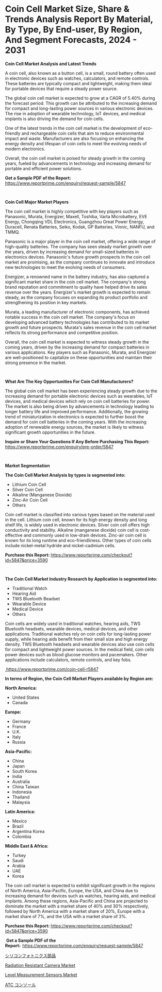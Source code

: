<p><h1>Coin Cell Market Size, Share & Trends Analysis Report By Material, By Type, By End-user, By Region, And Segment Forecasts, 2024 - 2031</h1></p><p><strong>Coin Cell Market Analysis and Latest Trends</strong></p>
<p><p>A coin cell, also known as a button cell, is a small, round battery often used in electronic devices such as watches, calculators, and remote controls. These batteries are typically compact and lightweight, making them ideal for portable devices that require a steady power source.</p><p>The global coin cell market is expected to grow at a CAGR of 5.40% during the forecast period. This growth can be attributed to the increasing demand for compact and long-lasting power sources in various electronic devices. The rise in adoption of wearable technology, IoT devices, and medical implants is also driving the demand for coin cells.</p><p>One of the latest trends in the coin cell market is the development of eco-friendly and rechargeable coin cells that aim to reduce environmental impact and waste. Manufacturers are also focusing on enhancing the energy density and lifespan of coin cells to meet the evolving needs of modern electronics.</p><p>Overall, the coin cell market is poised for steady growth in the coming years, fueled by advancements in technology and increasing demand for portable and efficient power solutions.</p></p>
<p><strong>Get a Sample PDF of the Report:&nbsp;</strong> <a href="https://www.reportprime.com/enquiry/request-sample/5847">https://www.reportprime.com/enquiry/request-sample/5847</a></p>
<p>&nbsp;</p>
<p><strong>Coin Cell Major Market Players</strong></p>
<p><p>The coin cell market is highly competitive with key players such as Panasonic, Murata, Energizer, Maxell, Toshiba, Varta Microbattery, EVE Energy, Chongqing VDL Electronics, Guangzhou Great Power Energy, Duracell, Renata Batteries, Seiko, Kodak, GP Batteries, Vinnic, NANFU, and TMMQ. </p><p>Panasonic is a major player in the coin cell market, offering a wide range of high-quality batteries. The company has seen steady market growth over the years, driven by increasing demand for small-sized batteries in electronics devices. Panasonic's future growth prospects in the coin cell market are promising, as the company continues to innovate and introduce new technologies to meet the evolving needs of consumers.</p><p>Energizer, a renowned name in the battery industry, has also captured a significant market share in the coin cell market. The company's strong brand reputation and commitment to quality have helped drive its sales revenue over the years. Energizer's market growth is expected to remain steady, as the company focuses on expanding its product portfolio and strengthening its position in key markets.</p><p>Murata, a leading manufacturer of electronic components, has achieved notable success in the coin cell market. The company's focus on developing advanced battery technologies has contributed to its market growth and future prospects. Murata's sales revenue in the coin cell market reflects its strong performance and competitive position.</p><p>Overall, the coin cell market is expected to witness steady growth in the coming years, driven by the increasing demand for compact batteries in various applications. Key players such as Panasonic, Murata, and Energizer are well-positioned to capitalize on these opportunities and maintain their strong presence in the market.</p></p>
<p>&nbsp;</p>
<p><strong>What Are The Key Opportunities For Coin Cell Manufacturers?</strong></p>
<p><p>The global coin cell market has been experiencing steady growth due to the increasing demand for portable electronic devices such as wearables, IoT devices, and medical devices which rely on coin cell batteries for power. The market is also being driven by advancements in technology leading to longer battery life and improved performance. Additionally, the growing trend of miniaturization in electronics is expected to further boost the demand for coin cell batteries in the coming years. With the increasing adoption of renewable energy sources, the market is likely to witness significant growth opportunities in the future.</p></p>
<p><strong>Inquire or Share Your Questions If Any Before Purchasing This Report:</strong> <a href="https://www.reportprime.com/enquiry/pre-order/5847">https://www.reportprime.com/enquiry/pre-order/5847</a></p>
<p>&nbsp;</p>
<p><strong>Market Segmentation</strong></p>
<p><strong>The Coin Cell Market Analysis by types is segmented into:</strong></p>
<p><ul><li>Lithium Coin Cell</li><li>Silver Coin Cell</li><li>Alkaline (Manganese Dioxide)</li><li>Zinc-Air Coin Cell</li><li>Others</li></ul></p>
<p><p>Coin cell market is classified into various types based on the material used in the cell. Lithium coin cell, known for its high energy density and long shelf life, is widely used in electronic devices. Silver coin cell offers high conductivity and stability. Alkaline (manganese dioxide) coin cell is cost-effective and commonly used in low-drain devices. Zinc-air coin cell is known for its long runtime and eco-friendliness. Other types of coin cells include nickel-metal hydride and nickel-cadmium cells.</p></p>
<p><strong>Purchase this Report:&nbsp;</strong><a href="https://www.reportprime.com/checkout?id=5847&price=3590">https://www.reportprime.com/checkout?id=5847&price=3590</a></p>
<p>&nbsp;</p>
<p><strong>The Coin Cell Market Industry Research by Application is segmented into:</strong></p>
<p><ul><li>Traditional Watch</li><li>Hearing Aid</li><li>TWS Bluetooth Beadset</li><li>Wearable Device</li><li>Medical Device</li><li>Others</li></ul></p>
<p><p>Coin cells are widely used in traditional watches, hearing aids, TWS Bluetooth headsets, wearable devices, medical devices, and other applications. Traditional watches rely on coin cells for long-lasting power supply, while hearing aids benefit from their small size and high energy density. TWS Bluetooth headsets and wearable devices also use coin cells for compact and lightweight power sources. In the medical field, coin cells power devices such as blood glucose monitors and pacemakers. Other applications include calculators, remote controls, and key fobs.</p></p>
<p><a href="https://www.reportprime.com/coin-cell-r5847">&nbsp;https://www.reportprime.com/coin-cell-r5847</a></p>
<p><strong>In terms of Region, the Coin Cell Market Players available by Region are:</strong></p>
<p>
    <p> <strong> North America: </strong>
        <ul>
            <li>United States</li>
            <li>Canada</li>
        </ul>
        </p> 
    <p> <strong> Europe: </strong>
        <ul>
            <li>Germany</li>
            <li>France</li>
            <li>U.K.</li>
            <li>Italy</li>
            <li>Russia</li>
        </ul>
        </p> 
    <p> <strong> Asia-Pacific: </strong>
        <ul>
            <li>China</li>
            <li>Japan</li>
            <li>South Korea</li>
            <li>India</li>
            <li>Australia</li>
            <li>China Taiwan</li>
            <li>Indonesia</li>
            <li>Thailand</li>
            <li>Malaysia</li>
        </ul>
        </p> 
    <p> <strong> Latin America: </strong>
        <ul>
            <li>Mexico</li>
            <li>Brazil</li>
            <li>Argentina Korea</li>
            <li>Colombia</li>
        </ul>
        </p> 
    <p> <strong> Middle East & Africa: </strong>
        <ul>
            <li>Turkey</li>
            <li>Saudi</li>
            <li>Arabia</li>
            <li>UAE</li>
            <li>Korea</li>
        </ul>
    </p>
    </p>
<p><p>The coin cell market is expected to exhibit significant growth in the regions of North America, Asia-Pacific, Europe, the USA, and China due to increasing demand for devices such as watches, hearing aids, and medical implants. Among these regions, Asia-Pacific and China are projected to dominate the market with a market share of 40% and 30% respectively, followed by North America with a market share of 20%, Europe with a market share of 7%, and the USA with a market share of 3%.</p></p>
<p><strong>Purchase this Report: </strong><a href="https://www.reportprime.com/checkout?id=5847&price=3590">https://www.reportprime.com/checkout?id=5847&price=3590</a></p>
<p>&nbsp;<strong>Get a Sample PDF of the Report:&nbsp;&nbsp;</strong><a href="https://www.reportprime.com/enquiry/request-sample/5847">https://www.reportprime.com/enquiry/request-sample/5847</a></p>
<p><strong></strong></p>
<p><p><a href="https://medium.com/@bl2501989/%E3%82%B7%E3%83%AA%E3%82%B3%E3%83%B3%E3%83%95%E3%82%A9%E3%83%88%E3%83%8B%E3%82%AF%E3%82%B9%E3%82%B3%E3%83%B3%E3%83%9D%E3%83%BC%E3%83%8D%E3%83%B3%E3%83%88%E5%B8%82%E5%A0%B4%E3%81%AE%E5%88%86%E6%9E%90-%E3%82%B0%E3%83%AD%E3%83%BC%E3%83%90%E3%83%AB%E7%94%A3%E6%A5%AD%E3%81%AE%E8%A6%8B%E9%80%9A%E3%81%97%E3%81%A8%E4%BA%88%E6%B8%AC-2024%E5%B9%B4%E3%81%8B%E3%82%892031%E5%B9%B4%E3%81%BE%E3%81%A7-55fc56f80b8a">シリコンフォトニクス部品</a></p><p><a href="https://www.linkedin.com/pulse/radiation-resistant-camera-market-competitive-analysis-trends-nlrge">Radiation Resistant Camera Market</a></p><p><a href="https://www.linkedin.com/pulse/level-measurement-sensors-market-report-reveals-latest-trends-bpynf">Level Measurement Sensors Market</a></p><p><a href="https://github.com/NikitaBruen/Market-Research-Report-List-1/blob/main/443620974539.md">ATC コンソール</a></p></p>